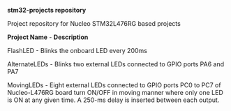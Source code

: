 **stm32-projects repository**

Project repository for Nucleo STM32L476RG based projects

**Project Name** - **Description**

FlashLED - Blinks the onboard LED every 200ms

AlternateLEDs - Blinks two external LEDs connected to GPIO ports PA6 and PA7

MovingLEDs - Eight external LEDs connected to GPIO ports PC0 to PC7 of Nucleo-L476RG board turn ON/OFF in moving manner where only one LED is ON at any given time. A 250-ms delay is inserted between each output.
